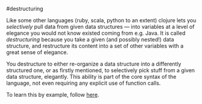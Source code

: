 #destructuring

Like some other languages (ruby, scala, python to an extent) clojure lets you _selectively_ pull data from given data structures ― into variables at a level of elegance you would not know existed coming from e.g. Java. It is called _destructuring_ because you take a given (and possibly nested!) data structure, and restructure its content into a set of other variables with a great sense of elegance.

You destructure to either re-organize a data structure into a differently structured one, or as firstly mentioned, to selectively pick stuff from a given data structure, elegantly. This ability is part of the core syntax of the language, not even requiring any explicit use of function calls.

To learn this by example, follow [here](https://clojure.org/guides/destructuring).
